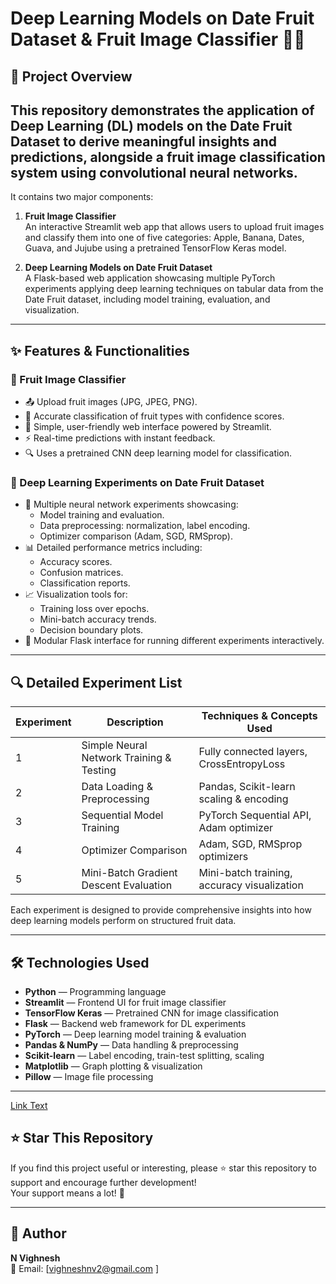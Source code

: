#  Deep Learning Models on Date Fruit Dataset & Fruit Image Classifier 🍎🍌

## 🚀 Project Overview

This repository demonstrates the application of **Deep Learning (DL) models** on the **Date Fruit Dataset** to derive meaningful insights and predictions, alongside a **fruit image classification** system using convolutional neural networks.
---
It contains two major components:

1. **Fruit Image Classifier**  
   An interactive Streamlit web app that allows users to upload fruit images and classify them into one of five categories: Apple, Banana, Dates, Guava, and Jujube using a pretrained TensorFlow Keras model.

2. **Deep Learning Models on Date Fruit Dataset**  
   A Flask-based web application showcasing multiple PyTorch experiments applying deep learning techniques on tabular data from the Date Fruit dataset, including model training, evaluation, and visualization.

---

## ✨ Features & Functionalities

### 🍏 Fruit Image Classifier

- 📤 Upload fruit images (JPG, JPEG, PNG).
- 🤖 Accurate classification of fruit types with confidence scores.
- 🌟 Simple, user-friendly web interface powered by Streamlit.
- ⚡ Real-time predictions with instant feedback.
- 🔍 Uses a pretrained CNN deep learning model for classification.

### 🔬 Deep Learning Experiments on Date Fruit Dataset

- 🔄 Multiple neural network experiments showcasing:
  - Model training and evaluation.
  - Data preprocessing: normalization, label encoding.
  - Optimizer comparison (Adam, SGD, RMSprop).
- 📊 Detailed performance metrics including:
  - Accuracy scores.
  - Confusion matrices.
  - Classification reports.
- 📈 Visualization tools for:
  - Training loss over epochs.
  - Mini-batch accuracy trends.
  - Decision boundary plots.
- 🧩 Modular Flask interface for running different experiments interactively.

---

## 🔍 Detailed Experiment List

| Experiment | Description                               | Techniques & Concepts Used                    |
|------------|-------------------------------------------|-----------------------------------------------|
| 1          | Simple Neural Network Training & Testing | Fully connected layers, CrossEntropyLoss      |
| 2          | Data Loading & Preprocessing              | Pandas, Scikit-learn scaling & encoding       |
| 3          | Sequential Model Training                 | PyTorch Sequential API, Adam optimizer        |
| 4          | Optimizer Comparison                      | Adam, SGD, RMSprop optimizers                  |
| 5          | Mini-Batch Gradient Descent Evaluation   | Mini-batch training, accuracy visualization   |

Each experiment is designed to provide comprehensive insights into how deep learning models perform on structured fruit data.

---

## 🛠️ Technologies Used

- **Python** — Programming language  
- **Streamlit** — Frontend UI for fruit image classifier  
- **TensorFlow Keras** — Pretrained CNN for image classification  
- **Flask** — Backend web framework for DL experiments  
- **PyTorch** — Deep learning model training & evaluation  
- **Pandas & NumPy** — Data handling & preprocessing  
- **Scikit-learn** — Label encoding, train-test splitting, scaling  
- **Matplotlib** — Graph plotting & visualization  
- **Pillow** — Image file processing  

---

[Link Text](templates/index.html)


## ⭐ Star This Repository

If you find this project useful or interesting, please ⭐ star this repository to support and encourage further development!  
Your support means a lot! 🙏

---

## 👤 Author

**N Vighnesh**  
📧 Email: [vighneshnv2@gmail.com ]  



